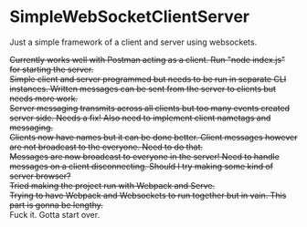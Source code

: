 # SimpleWebSocketClientServer
Just a simple framework of a client and server using websockets.

~~Currently works well with Postman acting as a client. Run "node index.js" for starting the server.~~<br>
~~Simple client and server programmed but needs to be run in separate CLI instances. Written messages can be sent from the server to clients but needs more work.~~<br>
~~Server messaging transmits across all clients but too many events created server side. Needs a fix! Also need to implement client nametags and messaging.~~<br>
~~Clients now have names but it can be done better. Client messages however are not broadcast to the everyone. Need to do that.~~<br>
~~Messages are now broadcast to everyone in the server! Need to handle messages on a client disconnecting. Should I try making some kind of server browser?~~<br>
~~Tried making the project run with Webpack and Serve.~~<br>
~~Trying to have Webpack and Websockets to run together but in vain. This part is gonna be lengthy.~~<br>
Fuck it. Gotta start over.
